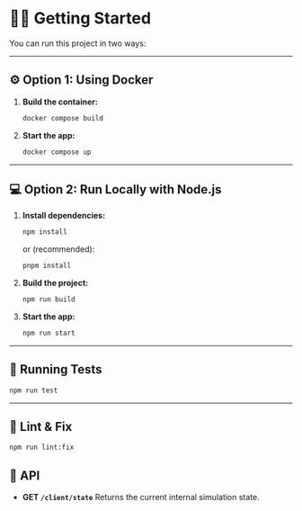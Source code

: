 # 🏃‍♂️ Getting Started

You can run this project in two ways:

---

## ⚙️ Option 1: Using Docker

1. **Build the container:**

   ```bash
   docker compose build
   ```

2. **Start the app:**

   ```bash
   docker compose up
   ```

---

## 💻 Option 2: Run Locally with Node.js

1. **Install dependencies:**

   ```bash
   npm install
   ```

   or (recommended):

   ```bash
   pnpm install
   ```

2. **Build the project:**

   ```bash
   npm run build
   ```

3. **Start the app:**

   ```bash
   npm run start
   ```

---

## 🧪 Running Tests

```bash
npm run test
```

---

## 🧹 Lint & Fix

```bash
npm run lint:fix
```

## 📡 API

- **GET `/client/state`**
  Returns the current internal simulation state.
